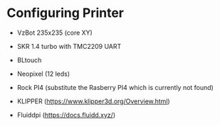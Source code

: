 # Configuring Printer

  - VzBot 235x235 (core XY)
  - SKR 1.4 turbo with TMC2209 UART
  - BLtouch
  - Neopixel (12 leds)

  - Rock PI4 (substitute the Rasberry PI4 which is currently not found)

  - KLIPPER (https://www.klipper3d.org/Overview.html)
  - Fluiddpi (https://docs.fluidd.xyz/)
